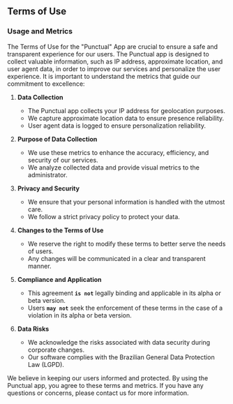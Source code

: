 ## Terms of Use

### Usage and Metrics

The Terms of Use for the "Punctual" App are crucial to ensure a safe and transparent experience for our users. The Punctual app is designed to collect valuable information, such as IP address, approximate location, and user agent data, in order to improve our services and personalize the user experience. It is important to understand the metrics that guide our commitment to excellence:

1. **Data Collection**
   - The Punctual app collects your IP address for geolocation purposes.
   - We capture approximate location data to ensure presence reliability.
   - User agent data is logged to ensure personalization reliability.

2. **Purpose of Data Collection**
   - We use these metrics to enhance the accuracy, efficiency, and security of our services.
   - We analyze collected data and provide visual metrics to the administrator.

3. **Privacy and Security**
   - We ensure that your personal information is handled with the utmost care.
   - We follow a strict privacy policy to protect your data.

4. **Changes to the Terms of Use**
   - We reserve the right to modify these terms to better serve the needs of users.
   - Any changes will be communicated in a clear and transparent manner.

5. **Compliance and Application**
   - This agreement **`is not`** legally binding and applicable in its alpha or beta version.
   - Users **`may not`** seek the enforcement of these terms in the case of a violation in its alpha or beta version.

6. **Data Risks**
   - We acknowledge the risks associated with data security during corporate changes.
   - Our software complies with the Brazilian General Data Protection Law (LGPD).

We believe in keeping our users informed and protected. By using the Punctual app, you agree to these terms and metrics. If you have any questions or concerns, please contact us for more information.
